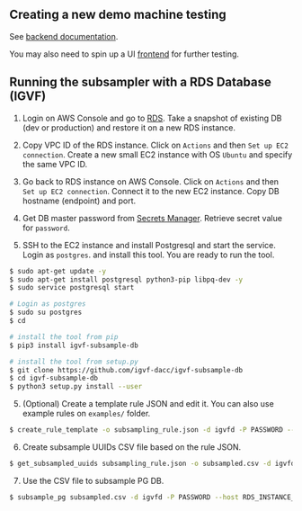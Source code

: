 ## Creating a new demo machine testing

See [backend documentation](https://github.com/IGVF-DACC/igvfd/tree/dev/cdk).

You may also need to spin up a UI [frontend](https://github.com/IGVF-DACC/igvf-ui/tree/dev/cdk) for further testing.


## Running the subsampler with a RDS Database (IGVF)

1) Login on AWS Console and go to [RDS](https://us-west-2.console.aws.amazon.com/rds/home?region=us-west-2#databases:). Take a snapshot of existing DB (dev or production) and restore it on a new RDS instance.

2) Copy VPC ID of the RDS instance. Click on `Actions` and then `Set up EC2 connection`. Create a new small EC2 instance with OS `Ubuntu` and specify the same VPC ID.

3) Go back to RDS instance on AWS Console. Click on `Actions` and then `Set up EC2 connection`. Connect it to the new EC2 instance. Copy DB hostname (endpoint) and port.

4) Get DB master password from [Secrets Manager](https://us-west-2.console.aws.amazon.com/secretsmanager/listsecrets?region=us-west-2&search=all%3Digvfddev). Retrieve secret value for `password`.

4) SSH to the EC2 instance and install Postgresql and start the service. Login as `postgres`. and install this tool. You are ready to run the tool.
```bash
$ sudo apt-get update -y
$ sudo apt-get install postgresql python3-pip libpq-dev -y
$ sudo service postgresql start

# Login as postgres
$ sudo su postgres
$ cd

# install the tool from pip
$ pip3 install igvf-subsample-db

# install the tool from setup.py
$ git clone https://github.com/igvf-dacc/igvf-subsample-db
$ cd igvf-subsample-db
$ python3 setup.py install --user
```

5) (Optional) Create a template rule JSON and edit it. You can also use example rules on `examples/` folder.
```bash
$ create_rule_template -o subsampling_rule.json -d igvfd -P PASSWORD --host RDS_INSTANCE_HOSTNAME
```

6) Create subsample UUIDs CSV file based on the rule JSON.
```bash
$ get_subsampled_uuids subsampling_rule.json -o subsampled.csv -d igvfd -P PASSWORD --host RDS_INSTANCE_HOSTNAME
```

7) Use the CSV file to subsample PG DB.
```bash
$ subsample_pg subsampled.csv -d igvfd -P PASSWORD --host RDS_INSTANCE_HOSTNAME
```
